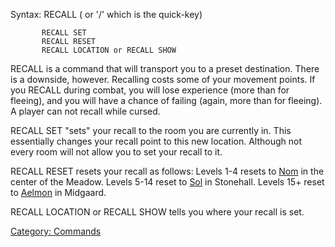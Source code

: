 Syntax: RECALL ( or '/' which is the quick-key)

`       RECALL SET`  
`       RECALL RESET`  
`       RECALL LOCATION or RECALL SHOW`

RECALL is a command that will transport you to a preset destination.
There is a downside, however. Recalling costs some of your movement
points. If you RECALL during combat, you will lose experience (more than
for fleeing), and you will have a chance of failing (again, more than
for fleeing). A player can not recall while cursed.

RECALL SET "sets" your recall to the room you are currently in. This
essentially changes your recall point to this new location. Although not
every room will not allow you to set your recall to it.

RECALL RESET resets your recall as follows: Levels 1-4 resets to
[Nom](Nom "wikilink") in the center of the Meadow. Levels 5-14 reset to
[Sol](Sol "wikilink") in Stonehall. Levels 15+ reset to
[Aelmon](Aelmon "wikilink") in Midgaard.

RECALL LOCATION or RECALL SHOW tells you where your recall is set.

[Category: Commands](Category:_Commands "wikilink")
